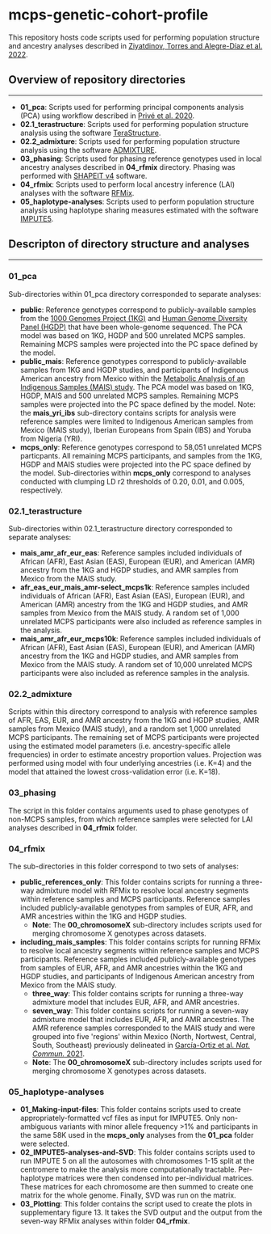 # mcps-genetic-cohort-profile

This repository hosts code scripts used for performing population structure and ancestry analyses described in [Ziyatdinov, Torres and Alegre-Díaz et al. 2022](https://doi.org/10.1101/2022.06.26.495014). 

## Overview of repository directories 
-----------------------------------------------------------------------------
- **01_pca**: Scripts used for performing principal components analysis (PCA) using workflow described in [Privé et al. 2020](https://doi.org/10.1093/bioinformatics/btaa520). 
- **02.1_terastructure**: Scripts used for performing population structure analysis using the software [TeraStructure](https://github.com/StoreyLab/terastructure). 
- **02.2_admixture**: Scripts used for performing population structure analysis using the software [ADMIXTURE](https://dalexander.github.io/admixture/). 
- **03_phasing**: Scripts used for phasing reference genotypes used in local ancestry analyses described in **04_rfmix** directory. Phasing was performed with [SHAPEIT v4](https://odelaneau.github.io/shapeit4/) software. 
- **04_rfmix**: Scripts used to perform local ancestry inference (LAI) analyses with the software [RFMix](https://sites.google.com/site/rfmixlocalancestryinference/). 
- **05_haplotype-analyses**: Scripts used to perform population structure analysis using haplotype sharing measures estimated with the software [IMPUTE5](https://jmarchini.org/software/#impute-5). 


 ## Descripton of directory structure and analyses 
 ---------------------------------------------------------------------------
 ### 01_pca 
 Sub-directories within 01_pca directory corresponded to separate analyses: 
 - **public**: Reference genotypes correspond to publicly-available samples from the [1000 Genomes Project (1KG)](http://ftp.1000genomes.ebi.ac.uk/vol1/ftp/data_collections/1000G_2504_high_coverage/working/20201028_3202_phased/) and [Human Genome Diversity Panel (HGDP)](https://doi.org/10.1126/science.aay5012) that have been whole-genome sequenced. The PCA model was based on 1KG, HGDP and 500 unrelated MCPS samples. Remaining MCPS samples were projected into the PC space defined by the model. 
  - **public_mais**: Reference genotypes correspond to publicly-available samples from 1KG and HGDP studies, and participants of Indigenous American ancestry from Mexico within the [Metabolic Analysis of an Indigenous Samples (MAIS) study](https://www.nature.com/articles/s41467-021-26188-w). The PCA model was based on 1KG, HGDP, MAIS and 500 unrelated MCPS samples. Remaining MCPS samples were projected into the PC space defined by the model. Note: the **mais_yri_ibs** sub-directory contains scripts for analysis were reference samples were limited to Indigenous American samples from Mexico (MAIS study), Iberian Europeans from Spain (IBS) and Yoruba from Nigeria (YRI).  
  - **mcps_only**: Reference genotypes correspond to 58,051 unrelated MCPS particpants. All remaining MCPS participants, and samples from the 1KG, HGDP and MAIS studies were projected into the PC space defined by the model. Sub-directories within **mcps_only** correspond to analyses conducted with clumping LD r2 thresholds of 0.20, 0.01, and 0.005, respectively.    
  
### 02.1_terastructure
Sub-directories within 02.1_terastructure directory corresponded to separate analyses: 
- **mais_amr_afr_eur_eas**: Reference samples included individuals of African (AFR), East Asian (EAS), European (EUR), and American (AMR) ancestry from the 1KG and HGDP studies, and AMR samples from Mexico from the MAIS study. 
- **afr_eas_eur_mais_amr-select_mcps1k**: Reference samples included individuals of African (AFR), East Asian (EAS), European (EUR), and American (AMR) ancestry from the 1KG and HGDP studies, and AMR samples from Mexico from the MAIS study. A random set of 1,000 unrelated MCPS participants were also included as reference samples in the analysis. 
- **mais_amr_afr_eur_mcps10k**: Reference samples included individuals of African (AFR), East Asian (EAS), European (EUR), and American (AMR) ancestry from the 1KG and HGDP studies, and AMR samples from Mexico from the MAIS study. A random set of 10,000 unrelated MCPS participants were also included as reference samples in the analysis. 

### 02.2_admixture
Scripts within this directory correspond to analysis with reference samples of AFR, EAS, EUR, and AMR ancestry from the 1KG and HGDP studies, AMR samples from Mexico (MAIS study), and a random set 1,000 unrelated MCPS participants. The remaining set of MCPS participants were projected using the estimated model parameters (i.e. ancestry-specific allele frequencies) in order to estimate ancestry proportion values. Projection was performed using model with four underlying ancestries (i.e. K=4) and the model that attained the lowest cross-validation error (i.e. K=18). 

### 03_phasing
The script in this folder contains arguments used to phase genotypes of non-MCPS samples, from which reference samples were selected for LAI analyses described in **04_rfmix** folder. 
 
 ### 04_rfmix
 The sub-directories in this folder correspond to two sets of analyses:
 - **public_references_only**: This folder contains scripts for running a three-way admixture model with RFMix to resolve local ancestry segments within reference samples and MCPS participants. Reference samples included publicly-available genotypes from samples of EUR, AFR, and AMR ancestries within the 1KG and HGDP studies. 
    - **Note**: The **00_chromosomeX** sub-directory includes scripts used for merging chromosome X genotypes across datasets.  
 - **including_mais_samples**: This folder contains scripts for running RFMix to resolve local ancestry segments within reference samples and MCPS participants. Reference samples included publicly-available genotypes from samples of EUR, AFR, and AMR ancestries within the 1KG and HGDP studies, and participants of Indigenous American ancestry from Mexico from the MAIS study. 
    - **three_way**: This folder contains scripts for running a three-way admixture model that includes EUR, AFR, and AMR ancestries. 
    - **seven_way**: This folder contains scripts for running a seven-way admixture model that includes EUR, AFR, and AMR ancestries. The AMR reference samples corresponded to the MAIS study and were grouped into five 'regions' within Mexico (North, Nortwest, Central, South, Southeast) previously delineated in [García-Ortiz et al. *Nat. Commun.* 2021](https://www.nature.com/articles/s41467-021-26188-w).
    - **Note**: The **00_chromosomeX** sub-directory includes scripts used for merging chromosome X genotypes across datasets. 
 
### 05_haplotype-analyses
- **01_Making-input-files**: This folder contains scripts used to create appropriately-formatted vcf files as input for IMPUTE5. Only non-ambiguous variants with minor allele frequency >1% and participants in the same 58K used in the **mcps_only** analyses from the **01_pca** folder were selected.
- **02_IMPUTE5-analyses-and-SVD**: This folder contains scripts used to run IMPUTE 5 on all the autosomes with chromosomes 1-15 split at the centromere to make the analysis more computationally tractable. Per-haplotype matrices were then condensed into per-individual matrices. These matrices for each chromosome are then summed to create one matrix for the whole genome. Finally, SVD was run on the matrix.
- **03_Plotting**: This folder contains the script used to create the plots in supplementary figure 13. It takes the SVD output and the output from the seven-way RFMix analyses within folder **04_rfmix**.
 
 
